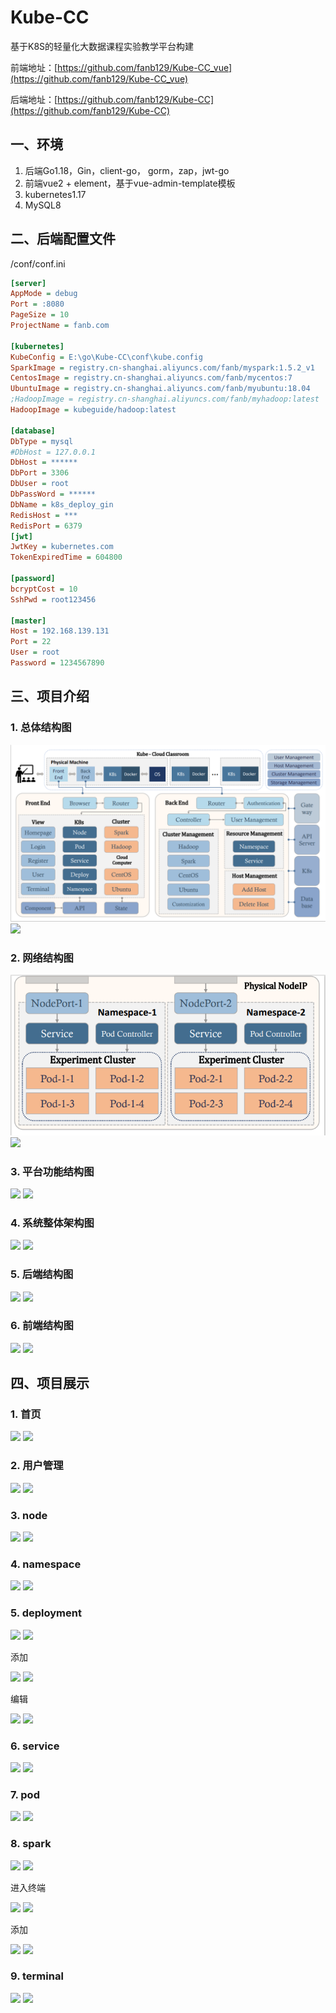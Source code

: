 # Kube-CC
基于K8S的轻量化大数据课程实验教学平台构建

前端地址：[https://github.com/fanb129/Kube-CC_vue](https://github.com/fanb129/Kube-CC_vue)

后端地址：[https://github.com/fanb129/Kube-CC](https://github.com/fanb129/Kube-CC)



## 一、环境

1. 后端Go1.18，Gin，client-go， gorm，zap，jwt-go
2. 前端vue2 + element，基于vue-admin-template模板
3. kubernetes1.17
4. MySQL8

## 二、后端配置文件

/conf/conf.ini

```ini
[server]
AppMode = debug
Port = :8080
PageSize = 10
ProjectName = fanb.com

[kubernetes]
KubeConfig = E:\go\Kube-CC\conf\kube.config
SparkImage = registry.cn-shanghai.aliyuncs.com/fanb/myspark:1.5.2_v1
CentosImage = registry.cn-shanghai.aliyuncs.com/fanb/mycentos:7
UbuntuImage = registry.cn-shanghai.aliyuncs.com/fanb/myubuntu:18.04
;HadoopImage = registry.cn-shanghai.aliyuncs.com/fanb/myhadoop:latest
HadoopImage = kubeguide/hadoop:latest

[database]
DbType = mysql
#DbHost = 127.0.0.1
DbHost = ******
DbPort = 3306
DbUser = root
DbPassWord = ******
DbName = k8s_deploy_gin
RedisHost = ***
RedisPort = 6379
[jwt]
JwtKey = kubernetes.com
TokenExpiredTime = 604800

[password]
bcryptCost = 10
SshPwd = root123456

[master]
Host = 192.168.139.131
Port = 22
User = root
Password = 1234567890
```

## 三、项目介绍

### 1. 总体结构图

![](img/pipe.png)
![](main/img/pipe.png)

### 2. 网络结构图

![](img/network.png)
![](main/img/network.png)

### 3. 平台功能结构图

![](img/功能结构图.png) 
![](main/img/功能结构图.png) 

### 4. 系统整体架构图

![](img/整体架构图.png) 
![](main/img/整体架构图.png) 

### 5. 后端结构图

![](img/后端结构.png) 
![](main/img/后端结构.png) 

### 6. 前端结构图

![](img/前端结构.png) 
![](main/img/前端结构.png) 



## 四、项目展示

### 1. 首页

![](img/首页.png)
![](main/img/首页.png)

### 2. 用户管理

![](img/user.png)
![](main/img/user.png)

### 3. node

![](img/node.png)
![](main/img/node.png)

### 4. namespace

![](img/ns.png)
![](main/img/ns.png)

### 5. deployment

![](img/deploy.png)
![](main/img/deploy.png)

添加

![](img/add_deploy.png)
![](main/img/add_deploy.png)

编辑

![](img/update_deploy.png)
![](main/img/update_deploy.png)

### 6. service

![](img/service.png)
![](main/img/service.png)

### 7. pod

![](img/pod.png)
![](main/img/pod.png)

### 8. spark

![](img/spark.png)
![](main/img/spark.png)

进入终端

![](img/spark-console.png)
![](main/img/spark-console.png)

添加

![](img/add_spark.png) 
![](main/img/add_spark.png) 

### 9. terminal

![](img/terminal.png)
![](main/img/terminal.png)
